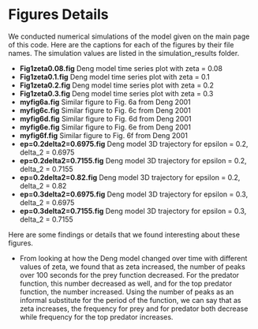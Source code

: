 # Figures Details
We conducted numerical simulations of the model given on the main page of this code. Here are the captions for each of the figures by their file names. The simulation values are listed in the simulation_results folder.
- **Fig1zeta0.08.fig** Deng model time series plot with zeta = 0.08
- **Fig1zeta0.1.fig** Deng model time series plot with zeta = 0.1
- **Fig1zeta0.2.fig** Deng model time series plot with zeta = 0.2
- **Fig1zeta0.3.fig** Deng model time series plot with zeta = 0.3
- **myfig6a.fig** Similar figure to Fig. 6a from Deng 2001
- **myfig6c.fig** Similar figure to Fig. 6c from Deng 2001
- **myfig6d.fig** Similar figure to Fig. 6d from Deng 2001
- **myfig6e.fig** Similar figure to Fig. 6e from Deng 2001
- **myfig6f.fig** Similar figure to Fig. 6f from Deng 2001
- **ep=0.2delta2=0.6975.fig** Deng model 3D trajectory for epsilon = 0.2, delta_2 = 0.6975
- **ep=0.2delta2=0.7155.fig** Deng model 3D trajectory for epsilon = 0.2, delta_2 = 0.7155
- **ep=0.2delta2=0.82.fig**   Deng model 3D trajectory for epsilon = 0.2, delta_2 = 0.82
- **ep=0.3delta2=0.6975.fig** Deng model 3D trajectory for epsilon = 0.3, delta_2 = 0.6975
- **ep=0.3delta2=0.7155.fig** Deng model 3D trajectory for epsilon = 0.3, delta_2 = 0.7155


Here are some findings or details that we found interesting about these figures.
- From looking at how the Deng model changed over time with different values of zeta, we found that as zeta increased, the number of peaks over 100 seconds for the prey function decreased. For the predator function, this number decreased as well, and for the top predator function, the number increased. Using the number of peaks as an informal substitute for the period of the function, we can say that as zeta increases, the frequency for prey and for predator both decrease while frequency for the top predator increases.
